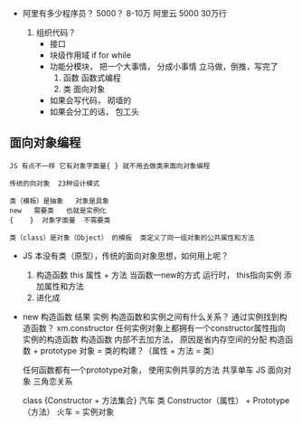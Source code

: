-   阿里有多少程序员？
      5000？ 8-10万
      阿里云  5000  30万行

    1. 组织代码？
        - 接口
        - 块级作用域 if for while
        - 功能分模块， 把一个大事情， 分成小事情   立马做，倒推，写完了
            1. 函数     函数式编程
            2. 类   面向对象
        - 如果会写代码， 砌墙的  
        - 如果会分工的话， 包工头

## 面向对象编程
    JS 有点不一样 它有对象字面量{ } 就不用去做类来面向对象编程 

    传统的向对象  23种设计模式

    类（模板）是抽象   对象是具象
    new   需要类   也就是实例化
    {    }  对象字面量  不需要类

    类（class）是对象（Object） 的模板  类定义了同一组对象的公共属性和方法

- JS 本没有类（原型），传统的面向对象思想，如何用上呢？
    1. 构造函数 this 属性 + 方法
        当函数一new的方式 运行时， this指向实例 添加属性和方法
    2. 进化成 

- new 构造函数   结果   实例
    构造函数和实例之间有什么关系？
    通过实例找到构造函数？
    xm.constructor  任何实例对象上都拥有一个constructor属性指向 实例的构造函数
    构造函数  内部不去加方法， 原因是省内存空间的分配
        构造函数  + prototype 对象  =  类的构建？（属性 + 方法 = 类）

    任何函数都有一个prototype对象， 使用实例共享的方法
    共享单车
    JS 面向对象 三角恋关系

    class   {Constructor  +  方法集合}           汽车
    类  Constructor（属性）  +  Prototype（方法） 火车   = 实例对象





